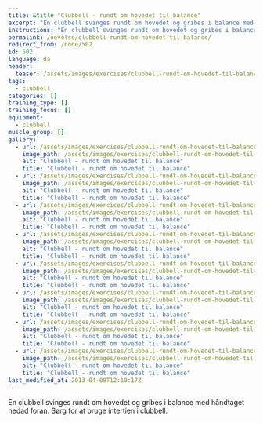 ```yaml
---
title: &title "Clubbell - rundt om hovedet til balance"
excerpt: "En clubbell svinges rundt om hovedet og gribes i balance med håndtaget nedad foran."
instructions: "En clubbell svinges rundt om hovedet og gribes i balance med håndtaget nedad foran."
permalink: /oevelse/clubbell-rundt-om-hovedet-til-balance/
redirect_from: /node/502
id: 502
language: da
header:
  teaser: /assets/images/exercises/clubbell-rundt-om-hovedet-til-balance-0-320.jpg
tags:
  - clubbell
categories: []
training_type: [] 
training_focus: []
equipment:
  - clubbell
muscle_group: []
gallery:
  - url: /assets/images/exercises/clubbell-rundt-om-hovedet-til-balance-0.jpg
    image_path: /assets/images/exercises/clubbell-rundt-om-hovedet-til-balance-0-320.jpg
    alt: "Clubbell - rundt om hovedet til balance"
    title: "Clubbell - rundt om hovedet til balance"
  - url: /assets/images/exercises/clubbell-rundt-om-hovedet-til-balance-1.jpg
    image_path: /assets/images/exercises/clubbell-rundt-om-hovedet-til-balance-1-320.jpg
    alt: "Clubbell - rundt om hovedet til balance"
    title: "Clubbell - rundt om hovedet til balance"
  - url: /assets/images/exercises/clubbell-rundt-om-hovedet-til-balance-2.jpg
    image_path: /assets/images/exercises/clubbell-rundt-om-hovedet-til-balance-2-320.jpg
    alt: "Clubbell - rundt om hovedet til balance"
    title: "Clubbell - rundt om hovedet til balance"
  - url: /assets/images/exercises/clubbell-rundt-om-hovedet-til-balance-3.jpg
    image_path: /assets/images/exercises/clubbell-rundt-om-hovedet-til-balance-3-320.jpg
    alt: "Clubbell - rundt om hovedet til balance"
    title: "Clubbell - rundt om hovedet til balance"
  - url: /assets/images/exercises/clubbell-rundt-om-hovedet-til-balance-4.jpg
    image_path: /assets/images/exercises/clubbell-rundt-om-hovedet-til-balance-4-320.jpg
    alt: "Clubbell - rundt om hovedet til balance"
    title: "Clubbell - rundt om hovedet til balance"
  - url: /assets/images/exercises/clubbell-rundt-om-hovedet-til-balance-5.jpg
    image_path: /assets/images/exercises/clubbell-rundt-om-hovedet-til-balance-5-320.jpg
    alt: "Clubbell - rundt om hovedet til balance"
    title: "Clubbell - rundt om hovedet til balance"
  - url: /assets/images/exercises/clubbell-rundt-om-hovedet-til-balance-6.jpg
    image_path: /assets/images/exercises/clubbell-rundt-om-hovedet-til-balance-6-320.jpg
    alt: "Clubbell - rundt om hovedet til balance"
    title: "Clubbell - rundt om hovedet til balance"
  - url: /assets/images/exercises/clubbell-rundt-om-hovedet-til-balance-7.jpg
    image_path: /assets/images/exercises/clubbell-rundt-om-hovedet-til-balance-7-320.jpg
    alt: "Clubbell - rundt om hovedet til balance"
    title: "Clubbell - rundt om hovedet til balance"
last_modified_at: 2013-04-09T12:10:17Z
---
```


En clubbell svinges rundt om hovedet og gribes i balance med håndtaget nedad foran. Sørg for at bruge intertien i clubbell.
